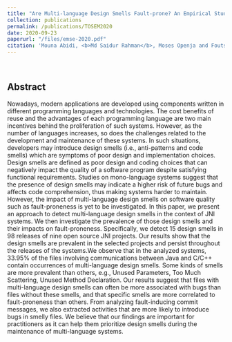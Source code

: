 ```yaml
---
title: "Are Multi-language Design Smells Fault-prone? An Empirical Study"
collection: publications
permalink: /publications/TOSEM2020
date: 2020-09-23
paperurl: "/files/emse-2020.pdf"
citation: 'Mouna Abidi, <b>Md Saidur Rahman</b>, Moses Openja and Foutse Khomh &quot;Are Multi-language Design Smells Fault-prone? An Empirical Study&quot; <i>ACM Transactions on Software Engineering and Methodology (<b>TOSEM</b>)</i>. pages 59, 2020 (Accepted).'
---
```

<br>

## Abstract
Nowadays, modern applications are developed using components written in different programming languages
and technologies. The cost benefits of reuse and the advantages of each programming language are two main
incentives behind the proliferation of such systems. However, as the number of languages increases, so does
the challenges related to the development and maintenance of these systems. In such situations, developers
may introduce design smells (i.e., anti-patterns and code smells) which are symptoms of poor design and
implementation choices. Design smells are defined as poor design and coding choices that can negatively
impact the quality of a software program despite satisfying functional requirements. Studies on mono-language
systems suggest that the presence of design smells may indicate a higher risk of future bugs and affects code
comprehension, thus making systems harder to maintain. However, the impact of multi-language design
smells on software quality such as fault-proneness is yet to be investigated.
In this paper, we present an approach to detect multi-language design smells in the context of JNI systems.
We then investigate the prevalence of those design smells and their impacts on fault-proneness. Specifically, we
detect 15 design smells in 98 releases of nine open source JNI projects. Our results show that the design smells
are prevalent in the selected projects and persist throughout the releases of the systems.We observe that in the
analyzed systems, 33.95% of the files involving communications between Java and C/C++ contain occurrences
of multi-language design smells. Some kinds of smells are more prevalent than others, e.g., Unused Parameters,
Too Much Scattering, Unused Method Declaration. Our results suggest that files with multi-language design
smells can often be more associated with bugs than files without these smells, and that specific smells are more
correlated to fault-proneness than others. From analyzing fault-inducing commit messages, we also extracted
activities that are more likely to introduce bugs in smelly files. We believe that our findings are important for
practitioners as it can help them prioritize design smells during the maintenance of multi-language systems.